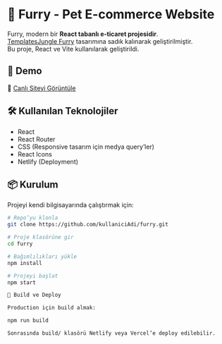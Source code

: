 # 🐾 Furry - Pet E-commerce Website

Furry, modern bir **React tabanlı e-ticaret projesidir**.  
[TemplatesJungle Furry](https://templatesjungle.com/demo/?url=https://demo.templatesjungle.com/furry/) tasarımına sadık kalınarak geliştirilmiştir.  
Bu proje, React ve Vite kullanılarak geliştirildi. 

## 🚀 Demo
🔗 [Canlı Siteyi Görüntüle](https://your-netlify-link.netlify.app)

## 🛠️ Kullanılan Teknolojiler
- React  
- React Router  
- CSS (Responsive tasarım için medya query’ler)  
- React Icons  
- Netlify (Deployment)  

## 📦 Kurulum
Projeyi kendi bilgisayarında çalıştırmak için:

```bash
# Repo’yu klonla
git clone https://github.com/kullaniciAdi/furry.git

# Proje klasörüne gir
cd furry

# Bağımlılıkları yükle
npm install

# Projeyi başlat
npm start

🚀 Build ve Deploy

Production için build almak:

npm run build

Sonrasında build/ klasörü Netlify veya Vercel’e deploy edilebilir.

